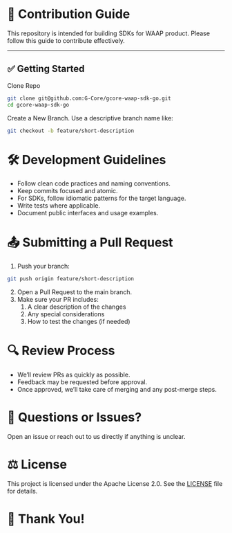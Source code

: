 # 🤝 Contribution Guide

This repository is intended for building SDKs for WAAP product. Please follow this guide to contribute effectively.

---

## ✅ Getting Started

Clone Repo

```bash
git clone git@github.com:G-Core/gcore-waap-sdk-go.git
cd gcore-waap-sdk-go
```

Create a New Branch. Use a descriptive branch name like:

```bash
git checkout -b feature/short-description
```

# 🛠 Development Guidelines

- Follow clean code practices and naming conventions.
- Keep commits focused and atomic.
- For SDKs, follow idiomatic patterns for the target language.
- Write tests where applicable.
- Document public interfaces and usage examples.

# 📤 Submitting a Pull Request

1. Push your branch:
```bash
git push origin feature/short-description
```
2. Open a Pull Request to the main branch.
3. Make sure your PR includes:
    1. A clear description of the changes
    1. Any special considerations
    1. How to test the changes (if needed)

# 🔍 Review Process

- We’ll review PRs as quickly as possible.
- Feedback may be requested before approval.
- Once approved, we’ll take care of merging and any post-merge steps.

# 💬 Questions or Issues?

Open an issue or reach out to us directly if anything is unclear.

# ⚖️ License

This project is licensed under the Apache License 2.0. See the [LICENSE](https://github.com/G-Core/gcore-waap-sdk-go/blob/main/LICENSE) file for details.

# 🙏 Thank You!
